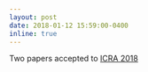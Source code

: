 ```yaml
---
layout: post
date: 2018-01-12 15:59:00-0400
inline: true
---
```


Two papers accepted to [ICRA 2018](http://icra2018.org)
